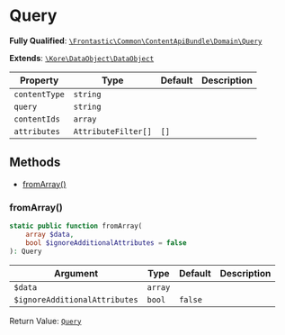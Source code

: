 #  Query

**Fully Qualified**: [`\Frontastic\Common\ContentApiBundle\Domain\Query`](../../../../src/php/ContentApiBundle/Domain/Query.php)

**Extends**: [`\Kore\DataObject\DataObject`](https://github.com/kore/DataObject)

Property|Type|Default|Description
--------|----|-------|-----------
`contentType`|`string`||
`query`|`string`||
`contentIds`|`array`||
`attributes`|`AttributeFilter[]`|`[]`|

## Methods

* [fromArray()](#fromarray)

### fromArray()

```php
static public function fromArray(
    array $data,
    bool $ignoreAdditionalAttributes = false
): Query
```

Argument|Type|Default|Description
--------|----|-------|-----------
`$data`|`array`||
`$ignoreAdditionalAttributes`|`bool`|`false`|

Return Value: [`Query`](Query.md)

